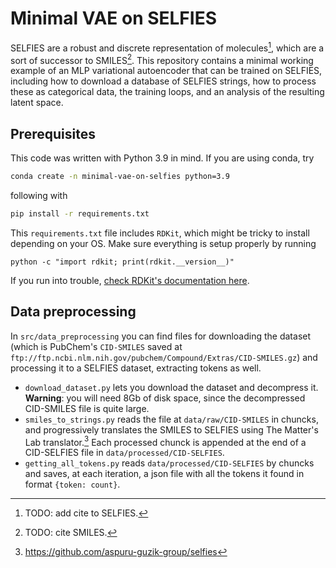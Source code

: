 # Minimal VAE on SELFIES

SELFIES are a robust and discrete representation of molecules[^1], which are a sort of successor to SMILES[^2]. This repository contains a minimal working example of an MLP variational autoencoder that can be trained on SELFIES, including how to download a database of SELFIES strings, how to process these as categorical data, the training loops, and an analysis of the resulting latent space.

## Prerequisites

This code was written with Python 3.9 in mind. If you are using conda, try

```sh
conda create -n minimal-vae-on-selfies python=3.9
```

following with

```sh
pip install -r requirements.txt
```

This `requirements.txt` file includes `RDKit`, which might be tricky to install depending on your OS. Make sure everything is setup properly by running

```
python -c "import rdkit; print(rdkit.__version__)"
```

If you run into trouble, [check RDKit's documentation here](https://www.rdkit.org/docs/Install.html).

## Data preprocessing

In `src/data_preprocessing` you can find files for downloading the dataset (which is PubChem's `CID-SMILES` saved at `ftp://ftp.ncbi.nlm.nih.gov/pubchem/Compound/Extras/CID-SMILES.gz`) and processing it to a SELFIES dataset, extracting tokens as well.

- `download_dataset.py` lets you download the dataset and decompress it. **Warning**: you will need 8Gb of disk space, since the decompressed CID-SMILES file is quite large.
- `smiles_to_strings.py` reads the file at `data/raw/CID-SMILES` in chuncks, and progressively translates the SMILES to SELFIES using The Matter's Lab translator.[^3] Each processed chunck is appended at the end of a CID-SELFIES file in `data/processed/CID-SELFIES`.
- `getting_all_tokens.py` reads `data/processed/CID-SELFIES` by chuncks and saves, at each iteration, a json file with all the tokens it found in format `{token: count}`.




[^1]: TODO: add cite to SELFIES.
[^2]: TODO: cite SMILES.
[^3]: https://github.com/aspuru-guzik-group/selfies